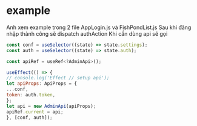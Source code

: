 # example

Anh xem example trong 2 file AppLogin.js và FishPondList.js
Sau khi đăng nhập thành công sẽ dispatch authAction
Khi cần dùng api sẽ gọi

```javascript
const conf = useSelector((state) => state.settings);
const auth = useSelector((state) => state.auth);

const apiRef = useRef<?AdminApi>();

useEffect(() => {
// console.log('Effect // setup api');
let apiProps: ApiProps = {
...conf,
token: auth.token,
};
let api = new AdminApi(apiProps);
apiRef.current = api;
}, [conf, auth]);
```
